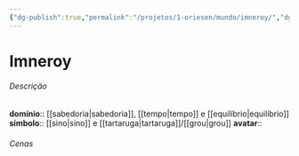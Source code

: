 ```yaml
---
{"dg-publish":true,"permalink":"/projetos/1-oriesen/mundo/imneroy/","dgHomeLink":true,"dgPassFrontmatter":false}
---
```



# Imneroy

###### Descrição
**domínio**:: [[sabedoria|sabedoria]], [[tempo|tempo]] e [[equilíbrio|equilíbrio]]
**símbolo**:: [[sino|sino]] e [[tartaruga|tartaruga]]/[[grou|grou]]
**avatar**:: 


###### Cenas

